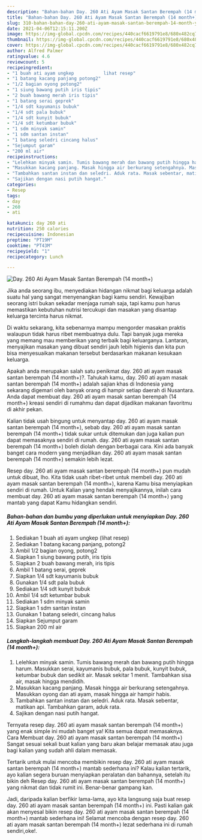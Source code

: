 ```yaml
---
description: "Bahan-bahan Day. 260 Ati Ayam Masak Santan Berempah (14 month+) yang lezat Untuk Jualan"
title: "Bahan-bahan Day. 260 Ati Ayam Masak Santan Berempah (14 month+) yang lezat Untuk Jualan"
slug: 310-bahan-bahan-day-260-ati-ayam-masak-santan-berempah-14-month-yang-lezat-untuk-jualan
date: 2021-04-06T12:15:11.200Z
image: https://img-global.cpcdn.com/recipes/440cacf6619791e8/680x482cq70/day-260-ati-ayam-masak-santan-berempah-14-month-foto-resep-utama.jpg
thumbnail: https://img-global.cpcdn.com/recipes/440cacf6619791e8/680x482cq70/day-260-ati-ayam-masak-santan-berempah-14-month-foto-resep-utama.jpg
cover: https://img-global.cpcdn.com/recipes/440cacf6619791e8/680x482cq70/day-260-ati-ayam-masak-santan-berempah-14-month-foto-resep-utama.jpg
author: Alfred Palmer
ratingvalue: 4.6
reviewcount: 5
recipeingredient:
- "1 buah ati ayam ungkep           lihat resep"
- "1 batang kacang panjang potong2"
- "1/2 bagian oyong potong2"
- "1 siung bawang putih iris tipis"
- "2 buah bawang merah iris tipis"
- "1 batang serai geprek"
- "1/4 sdt kayumanis bubuk"
- "1/4 sdt pala bubuk"
- "1/4 sdt kunyit bubuk"
- "1/4 sdt ketumbar bubuk"
- "1 sdm minyak samin"
- "1 sdm santan instan"
- "1 batang seledri cincang halus"
- "Sejumput garam"
- "200 ml air"
recipeinstructions:
- "Lelehkan minyak samin. Tumis bawang merah dan bawang putih hingga harum. Masukkan serai, kayumanis bubuk, pala bubuk, kunyit bubuk, ketumbar bubuk dan sedikit air. Masak sekitar 1 menit. Tambahkan sisa air, masak hingga mendidih."
- "Masukkan kacang panjang. Masak hingga air berkurang setengahnya. Masukkan oyong dan ati ayam, masak hingga air hampir habis."
- "Tambahkan santan instan dan seledri. Aduk rata. Masak sebentar, matikan api. Tambahkan garam, aduk rata."
- "Sajikan dengan nasi putih hangat."
categories:
- Resep
tags:
- day
- 260
- ati

katakunci: day 260 ati 
nutrition: 250 calories
recipecuisine: Indonesian
preptime: "PT19M"
cooktime: "PT43M"
recipeyield: "1"
recipecategory: Lunch

---
```



![Day. 260 Ati Ayam Masak Santan Berempah (14 month+)](https://img-global.cpcdn.com/recipes/440cacf6619791e8/680x482cq70/day-260-ati-ayam-masak-santan-berempah-14-month-foto-resep-utama.jpg)

Jika anda seorang ibu, menyediakan hidangan nikmat bagi keluarga adalah suatu hal yang sangat menyenangkan bagi kamu sendiri. Kewajiban seorang istri bukan sekadar menjaga rumah saja, tapi kamu pun harus memastikan kebutuhan nutrisi tercukupi dan masakan yang disantap keluarga tercinta harus nikmat.

Di waktu  sekarang, kita sebenarnya mampu mengorder masakan praktis walaupun tidak harus ribet membuatnya dulu. Tapi banyak juga mereka yang memang mau memberikan yang terbaik bagi keluarganya. Lantaran, menyajikan masakan yang dibuat sendiri jauh lebih higienis dan kita pun bisa menyesuaikan makanan tersebut berdasarkan makanan kesukaan keluarga. 



Apakah anda merupakan salah satu penikmat day. 260 ati ayam masak santan berempah (14 month+)?. Tahukah kamu, day. 260 ati ayam masak santan berempah (14 month+) adalah sajian khas di Indonesia yang sekarang digemari oleh banyak orang di hampir setiap daerah di Nusantara. Anda dapat membuat day. 260 ati ayam masak santan berempah (14 month+) kreasi sendiri di rumahmu dan dapat dijadikan makanan favoritmu di akhir pekan.

Kalian tidak usah bingung untuk menyantap day. 260 ati ayam masak santan berempah (14 month+), sebab day. 260 ati ayam masak santan berempah (14 month+) tidak sukar untuk ditemukan dan juga kalian pun dapat memasaknya sendiri di rumah. day. 260 ati ayam masak santan berempah (14 month+) boleh diolah dengan berbagai cara. Kini ada banyak banget cara modern yang menjadikan day. 260 ati ayam masak santan berempah (14 month+) semakin lebih lezat.

Resep day. 260 ati ayam masak santan berempah (14 month+) pun mudah untuk dibuat, lho. Kita tidak usah ribet-ribet untuk membeli day. 260 ati ayam masak santan berempah (14 month+), karena Kamu bisa menyiapkan sendiri di rumah. Untuk Kalian yang hendak menyajikannya, inilah cara membuat day. 260 ati ayam masak santan berempah (14 month+) yang mantab yang dapat Kamu hidangkan sendiri.

<!--inarticleads1-->

##### Bahan-bahan dan bumbu yang diperlukan untuk menyiapkan Day. 260 Ati Ayam Masak Santan Berempah (14 month+):

1. Sediakan 1 buah ati ayam ungkep           (lihat resep)
1. Sediakan 1 batang kacang panjang, potong2
1. Ambil 1/2 bagian oyong, potong2
1. Siapkan 1 siung bawang putih, iris tipis
1. Siapkan 2 buah bawang merah, iris tipis
1. Ambil 1 batang serai, geprek
1. Siapkan 1/4 sdt kayumanis bubuk
1. Gunakan 1/4 sdt pala bubuk
1. Sediakan 1/4 sdt kunyit bubuk
1. Ambil 1/4 sdt ketumbar bubuk
1. Sediakan 1 sdm minyak samin
1. Siapkan 1 sdm santan instan
1. Gunakan 1 batang seledri, cincang halus
1. Siapkan Sejumput garam
1. Siapkan 200 ml air




<!--inarticleads2-->

##### Langkah-langkah membuat Day. 260 Ati Ayam Masak Santan Berempah (14 month+):

1. Lelehkan minyak samin. Tumis bawang merah dan bawang putih hingga harum. Masukkan serai, kayumanis bubuk, pala bubuk, kunyit bubuk, ketumbar bubuk dan sedikit air. Masak sekitar 1 menit. Tambahkan sisa air, masak hingga mendidih.
1. Masukkan kacang panjang. Masak hingga air berkurang setengahnya. Masukkan oyong dan ati ayam, masak hingga air hampir habis.
1. Tambahkan santan instan dan seledri. Aduk rata. Masak sebentar, matikan api. Tambahkan garam, aduk rata.
1. Sajikan dengan nasi putih hangat.




Ternyata resep day. 260 ati ayam masak santan berempah (14 month+) yang enak simple ini mudah banget ya! Kita semua dapat memasaknya. Cara Membuat day. 260 ati ayam masak santan berempah (14 month+) Sangat sesuai sekali buat kalian yang baru akan belajar memasak atau juga bagi kalian yang sudah ahli dalam memasak.

Tertarik untuk mulai mencoba membikin resep day. 260 ati ayam masak santan berempah (14 month+) mantab sederhana ini? Kalau kalian tertarik, ayo kalian segera buruan menyiapkan peralatan dan bahannya, setelah itu bikin deh Resep day. 260 ati ayam masak santan berempah (14 month+) yang nikmat dan tidak rumit ini. Benar-benar gampang kan. 

Jadi, daripada kalian berfikir lama-lama, ayo kita langsung saja buat resep day. 260 ati ayam masak santan berempah (14 month+) ini. Pasti kalian gak akan menyesal bikin resep day. 260 ati ayam masak santan berempah (14 month+) mantab sederhana ini! Selamat mencoba dengan resep day. 260 ati ayam masak santan berempah (14 month+) lezat sederhana ini di rumah sendiri,oke!.

